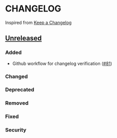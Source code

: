 # CHANGELOG
Inspired from [Keep a Changelog](https://keepachangelog.com/en/1.0.0/)

## [Unreleased]
### Added
- Github workflow for changelog verification ([#81](https://github.com/opensearch-project/opensearch-dsl-py/pull/81))

### Changed

### Deprecated

### Removed

### Fixed

### Security


[Unreleased]: https://github.com/opensearch-project/opensearch-dsl-py/compare/2.0...HEAD